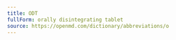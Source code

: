 ```yaml
---
title: ODT
fullForm: orally disintegrating tablet
source: https://openmd.com/dictionary/abbreviations/o
---
```

